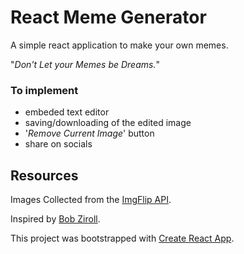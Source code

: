 # React Meme Generator

A simple react application to make your own memes.

"_Don't Let your Memes be Dreams._"

### To implement

- embeded text editor
- saving/downloading of the edited image
- '_Remove Current Image_' button
- share on socials

## Resources

Images Collected from the [ImgFlip API](https://api.imgflip.com).

Inspired by [Bob Ziroll](https://twitter.com/bobziroll).

This project was bootstrapped with [Create React App](https://github.com/facebook/create-react-app).
